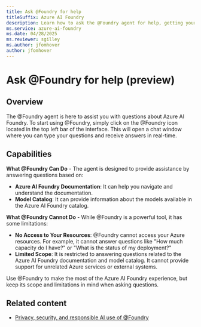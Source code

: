 ```yaml
---
title: Ask @Foundry for help
titleSuffix: Azure AI Foundry
description: Learn how to ask the @Foundry agent for help, getting your questions answered based on Azure AI Foundry documentation and model catalog.
ms.service: azure-ai-foundry
ms.date: 04/28/2025
ms.reviewer: sgilley
ms.author: jfomhover
author: jfomhover
---
```


# Ask @Foundry for help (preview)

## Overview

The @Foundry agent is here to assist you with questions about Azure AI Foundry. To start using @Foundry, simply click on the @Foundry icon located in the top left bar of the interface. This will open a chat window where you can type your questions and receive answers in real-time.


## Capabilities

**What @Foundry Can Do** - The agent is designed to provide assistance by answering questions based on:

- **Azure AI Foundry Documentation**: It can help you navigate and understand the documentation.
- **Model Catalog**: It can provide information about the models available in the Azure AI Foundry catalog.

**What @Foundry Cannot Do** - While @Foundry is a powerful tool, it has some limitations:

- **No Access to Your Resources**: @Foundry cannot access your Azure resources. For example, it cannot answer questions like "How much capacity do I have?" or "What is the status of my deployment?"
- **Limited Scope**: It is restricted to answering questions related to the Azure AI Foundry documentation and model catalog. It cannot provide support for unrelated Azure services or external systems.

Use @Foundry to make the most of the Azure AI Foundry experience, but keep its scope and limitations in mind when asking questions.

## Related content

- [Privacy, security, and responsible AI use of @Foundry](./responsible-ai.md)
